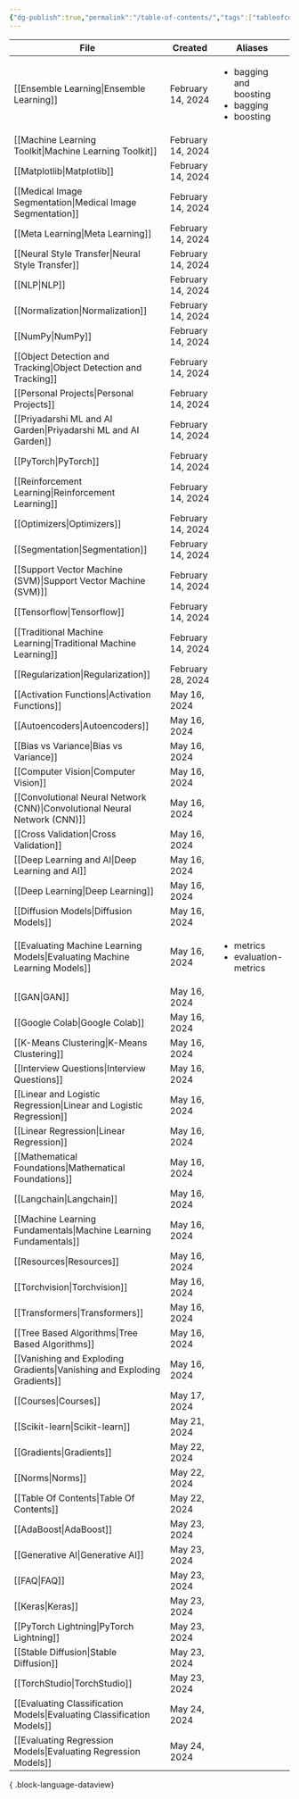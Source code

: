 ```yaml
---
{"dg-publish":true,"permalink":"/table-of-contents/","tags":["tableofcontents","toc"],"noteIcon":"2","updated":"2024-05-22T19:55:07.787+05:30"}
---
```



| File                                                                          | Created           | Aliases                                                                 |
| ----------------------------------------------------------------------------- | ----------------- | ----------------------------------------------------------------------- |
| [[Ensemble Learning\|Ensemble Learning]]                                   | February 14, 2024 | <ul><li>bagging and boosting</li><li>bagging</li><li>boosting</li></ul> |
| [[Machine Learning Toolkit\|Machine Learning Toolkit]]                     | February 14, 2024 | <ul></ul>                                                               |
| [[Matplotlib\|Matplotlib]]                                                 | February 14, 2024 | <ul></ul>                                                               |
| [[Medical Image Segmentation\|Medical Image Segmentation]]                 | February 14, 2024 | <ul></ul>                                                               |
| [[Meta Learning\|Meta Learning]]                                           | February 14, 2024 | <ul></ul>                                                               |
| [[Neural Style Transfer\|Neural Style Transfer]]                           | February 14, 2024 | <ul></ul>                                                               |
| [[NLP\|NLP]]                                                               | February 14, 2024 | <ul></ul>                                                               |
| [[Normalization\|Normalization]]                                           | February 14, 2024 | <ul></ul>                                                               |
| [[NumPy\|NumPy]]                                                           | February 14, 2024 | <ul></ul>                                                               |
| [[Object Detection and Tracking\|Object Detection and Tracking]]           | February 14, 2024 | <ul></ul>                                                               |
| [[Personal Projects\|Personal Projects]]                                   | February 14, 2024 | <ul></ul>                                                               |
| [[Priyadarshi ML and AI Garden\|Priyadarshi ML and AI Garden]]             | February 14, 2024 | <ul></ul>                                                               |
| [[PyTorch\|PyTorch]]                                                       | February 14, 2024 | <ul></ul>                                                               |
| [[Reinforcement Learning\|Reinforcement Learning]]                         | February 14, 2024 | <ul></ul>                                                               |
| [[Optimizers\|Optimizers]]                                                 | February 14, 2024 | <ul></ul>                                                               |
| [[Segmentation\|Segmentation]]                                             | February 14, 2024 | <ul></ul>                                                               |
| [[Support Vector Machine (SVM)\|Support Vector Machine (SVM)]]             | February 14, 2024 | <ul></ul>                                                               |
| [[Tensorflow\|Tensorflow]]                                                 | February 14, 2024 | <ul></ul>                                                               |
| [[Traditional Machine Learning\|Traditional Machine Learning]]             | February 14, 2024 | <ul></ul>                                                               |
| [[Regularization\|Regularization]]                                         | February 28, 2024 | <ul></ul>                                                               |
| [[Activation Functions\|Activation Functions]]                             | May 16, 2024      | <ul></ul>                                                               |
| [[Autoencoders\|Autoencoders]]                                             | May 16, 2024      | <ul></ul>                                                               |
| [[Bias vs Variance\|Bias vs Variance]]                                     | May 16, 2024      | <ul></ul>                                                               |
| [[Computer Vision\|Computer Vision]]                                       | May 16, 2024      | <ul></ul>                                                               |
| [[Convolutional Neural Network (CNN)\|Convolutional Neural Network (CNN)]] | May 16, 2024      | <ul></ul>                                                               |
| [[Cross Validation\|Cross Validation]]                                     | May 16, 2024      | <ul></ul>                                                               |
| [[Deep Learning and AI\|Deep Learning and AI]]                             | May 16, 2024      | <ul></ul>                                                               |
| [[Deep Learning\|Deep Learning]]                                           | May 16, 2024      | <ul></ul>                                                               |
| [[Diffusion Models\|Diffusion Models]]                                     | May 16, 2024      | <ul></ul>                                                               |
| [[Evaluating Machine Learning Models\|Evaluating Machine Learning Models]] | May 16, 2024      | <ul><li>metrics</li><li>evaluation-metrics</li></ul>                    |
| [[GAN\|GAN]]                                                               | May 16, 2024      | <ul></ul>                                                               |
| [[Google Colab\|Google Colab]]                                             | May 16, 2024      | <ul></ul>                                                               |
| [[K-Means Clustering\|K-Means Clustering]]                                 | May 16, 2024      | <ul></ul>                                                               |
| [[Interview Questions\|Interview Questions]]                               | May 16, 2024      | <ul></ul>                                                               |
| [[Linear and Logistic Regression\|Linear and Logistic Regression]]         | May 16, 2024      | <ul></ul>                                                               |
| [[Linear Regression\|Linear Regression]]                                   | May 16, 2024      | <ul></ul>                                                               |
| [[Mathematical Foundations\|Mathematical Foundations]]                     | May 16, 2024      | <ul></ul>                                                               |
| [[Langchain\|Langchain]]                                                   | May 16, 2024      | <ul></ul>                                                               |
| [[Machine Learning Fundamentals\|Machine Learning Fundamentals]]           | May 16, 2024      | <ul></ul>                                                               |
| [[Resources\|Resources]]                                                   | May 16, 2024      | <ul></ul>                                                               |
| [[Torchvision\|Torchvision]]                                               | May 16, 2024      | <ul></ul>                                                               |
| [[Transformers\|Transformers]]                                             | May 16, 2024      | <ul></ul>                                                               |
| [[Tree Based Algorithms\|Tree Based Algorithms]]                           | May 16, 2024      | <ul></ul>                                                               |
| [[Vanishing and Exploding Gradients\|Vanishing and Exploding Gradients]]   | May 16, 2024      | <ul></ul>                                                               |
| [[Courses\|Courses]]                                                       | May 17, 2024      | <ul></ul>                                                               |
| [[Scikit-learn\|Scikit-learn]]                                             | May 21, 2024      | <ul></ul>                                                               |
| [[Gradients\|Gradients]]                                                   | May 22, 2024      | <ul></ul>                                                               |
| [[Norms\|Norms]]                                                           | May 22, 2024      | <ul></ul>                                                               |
| [[Table Of Contents\|Table Of Contents]]                                   | May 22, 2024      | <ul></ul>                                                               |
| [[AdaBoost\|AdaBoost]]                                                     | May 23, 2024      | <ul></ul>                                                               |
| [[Generative AI\|Generative AI]]                                           | May 23, 2024      | <ul></ul>                                                               |
| [[FAQ\|FAQ]]                                                               | May 23, 2024      | <ul></ul>                                                               |
| [[Keras\|Keras]]                                                           | May 23, 2024      | <ul></ul>                                                               |
| [[PyTorch Lightning\|PyTorch Lightning]]                                   | May 23, 2024      | <ul></ul>                                                               |
| [[Stable Diffusion\|Stable Diffusion]]                                     | May 23, 2024      | <ul></ul>                                                               |
| [[TorchStudio\|TorchStudio]]                                               | May 23, 2024      | <ul></ul>                                                               |
| [[Evaluating Classification Models\|Evaluating Classification Models]]     | May 24, 2024      | <ul></ul>                                                               |
| [[Evaluating Regression Models\|Evaluating Regression Models]]             | May 24, 2024      | <ul></ul>                                                               |

{ .block-language-dataview}
